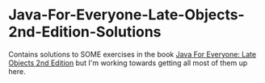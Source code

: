 # Java-For-Everyone-Late-Objects-2nd-Edition-Solutions
Contains solutions to SOME exercises in the book <a href = "http://www.horstmann.com/java4everyone.html">Java For Everyone: Late Objects 2nd Edition</a> but I'm working towards getting all most of them up here.
